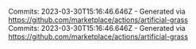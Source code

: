 Commits: 2023-03-30T15:16:46.646Z - Generated via https://github.com/marketplace/actions/artificial-grass
<br>
Commits: 2023-03-30T15:16:46.646Z - Generated via https://github.com/marketplace/actions/artificial-grass
<br>
